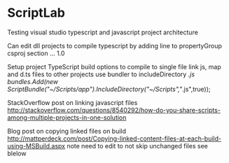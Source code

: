 ScriptLab
=========

Testing visual studio typescript and javascript project architecture

Can edit dll projects to compile typescript by adding line to propertyGroup csproj section
<PropertyGroup>
...
    <TypeScriptToolsVersion>1.0</TypeScriptToolsVersion>

Setup project TypeScript build options to compile to single file
link js, map and d.ts files to other projects
use bundler to includeDirectory *.js
    bundles.Add(new ScriptBundle("~/Scripts/app").IncludeDirectory("~/Scripts","*.js",true));

StackOverflow post on linking javascript files
http://stackoverflow.com/questions/8540292/how-do-you-share-scripts-among-multiple-projects-in-one-solution

Blog post on copying linked files on build
http://mattperdeck.com/post/Copying-linked-content-files-at-each-build-using-MSBuild.aspx
note need to edit to not skip unchanged files see blelow
    <Target Name="CopyLinkedContentFiles" BeforeTargets="Build">
        <Copy SourceFiles="%(Content.Identity)"
          DestinationFiles="%(Content.Link)"
          SkipUnchangedFiles='false'
          OverwriteReadOnlyFiles='true'
          Condition="'%(Content.Link)' != ''" />
    </Target>
